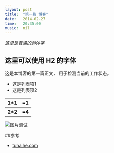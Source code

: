 ```yaml
---
layout: post
title:  "第一篇 博客"
date:   2014-02-27
time:   20:35:00
music:  nil
---
```


*这里是普通的斜体字*
## 这里可以使用 H2 的字体


这是本博客的第一篇正文，
用于检测当前的工作状态。

<ul>
<li>这是列表项1</li> 
<li>这是列表项2</li>
</ul>

<table>
	<tr>
		<th>1*1</th>
		<th> =1</th>
	</tr>
	<tr>
		<th>2*2</th>
		<th> =4</th>
	</tr>
</table>

<img src="http://rootkiter.github.io/image/test.jpg" title="图片测试" align="center">

##参考

* [tuhaihe.com][1]

[1]: http://tuhaihe.com

